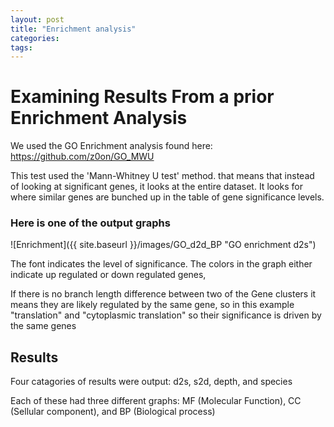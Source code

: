 ```yaml
---
layout: post
title: "Enrichment analysis"
categories: 
tags: 
---
```



# Examining Results From a prior Enrichment Analysis

We used the GO Enrichment analysis found here:
https://github.com/z0on/GO_MWU

This test used the 'Mann-Whitney U test' method. that means that instead of looking at significant genes, it looks at the entire dataset. It looks for where similar genes are bunched up in the table of gene significance levels.

### Here is one of the output graphs


![Enrichment]({{ site.baseurl }}/images/GO_d2d_BP "GO enrichment d2s")

The font indicates the level of significance. The colors in the graph either indicate up regulated or down regulated genes, 

If there is no branch length difference between two of the Gene clusters it means they are likely regulated by the same gene, so in this example "translation" and "cytoplasmic translation" so their significance is driven by the same genes


## Results

Four catagories of results were output: d2s, s2d, depth, and species

Each of these had three different graphs: MF (Molecular Function), CC (Sellular component), and BP (Biological process)